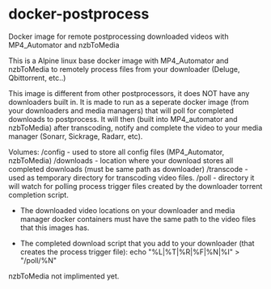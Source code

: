 # docker-postprocess
Docker image for remote postprocessing downloaded videos with MP4_Automator and nzbToMedia

This is a Alpine linux base docker image with MP4_Automator and nzbToMedia to remotely process files from your downloader (Deluge, Qbittorrent, etc..)

This image is different from other postprocessors, it does NOT have any downloaders built in.  It is made to run as a seperate docker image (from your downloaders and media managers) that will poll for completed downloads to postprocess.  It will then (built into MP4_automator and nzbToMedia) after transcoding, notify and complete the video to your media manager (Sonarr, Sickrage, Radarr, etc).

Volumes: 
    /config - used to store all config files (MP4_Automator, nzbToMedia)
    /downloads - location where your download stores all completed downloads (must be same path as downloader)
    /transcode - used as temporary directory for transcoding video files.
    /poll - directory it will watch for polling process trigger files created by the downloader torrent completion script.

* The downloaded video locations on your downloader and media manager docker containers must have the same path to the video files that this images has.
    
* The completed download script that you add to your downloader (that creates the process trigger file): echo "%L|%T|%R|%F|%N|%I" > "/poll/%N"

nzbToMedia not implimented yet.
